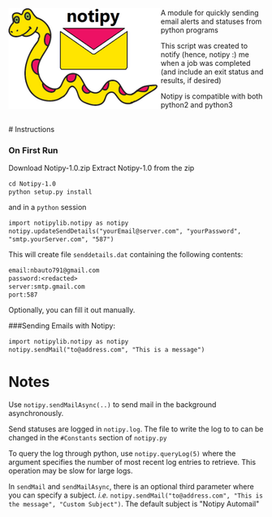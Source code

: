 <img src=https://github.com/nbryans/notipy/blob/master/Logo/notipyLogo.png width=300px align=left>
<!---# notipy-->
A module for quickly sending email alerts and statuses from python programs


This script was created to notify (hence, notipy :) me when a job was completed (and include an exit status and results, if desired)


Notipy is compatible with both python2 and python3

<br />
# Instructions

### On First Run
Download Notipy-1.0.zip
Extract Notipy-1.0 from the zip
```
cd Notipy-1.0
python setup.py install
```
and in a `python` session
```
import notipylib.notipy as notipy
notipy.updateSendDetails("yourEmail@server.com", "yourPassword", "smtp.yourServer.com", "587")
```
This will create file  `senddetails.dat` containing the following contents:
```
email:nbauto791@gmail.com
password:<redacted>
server:smtp.gmail.com
port:587
```
Optionally, you can fill it out manually.

###Sending Emails with Notipy:
```
import notipylib.notipy as notipy
notipy.sendMail("to@address.com", "This is a message")
```

# Notes
Use `notipy.sendMailAsync(..)` to send mail in the background asynchronously.

Send statuses are logged in `notipy.log`. The file to write the log to to can be changed in the `#Constants` section of `notipy.py`

To query the log through python, use `notipy.queryLog(5)` where the argument specifies the number of most recent log entries to retrieve. This operation may be slow for large logs.

In `sendMail` and `sendMailAsync`, there is an optional third parameter where you can specify a subject. *i.e.* `notipy.sendMail("to@address.com", "This is the message", "Custom Subject")`. The default subject is "Notipy Automail"

<!---
Logo created using modified images originally distributed by Pixabay.com
https://pixabay.com/en/cartoon-snake-yellow-1293047/
https://pixabay.com/en/email-letter-contact-message-mail-309678/
-->

